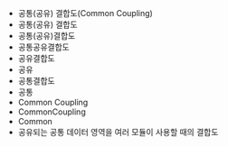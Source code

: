 - 공통(공유) 결합도(Common Coupling) 
- 공통(공유) 결합도
- 공통(공유)결합도
- 공통공유결합도
- 공유결합도
- 공유
- 공통결합도
- 공통
- Common Coupling
- CommonCoupling
- Common
- 공유되는 공통 데이터 영역을 여러 모듈이 사용할 때의 결합도